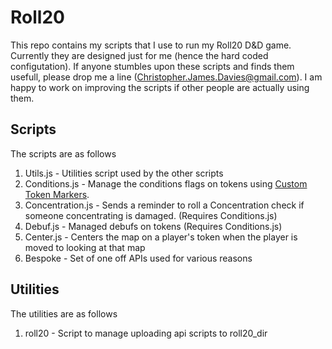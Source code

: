 # Roll20

This repo contains my scripts that I use to run my Roll20 D&D game.
Currently they are designed just for me (hence the hard coded configutation).
If anyone stumbles upon these scripts and finds them usefull, please drop me
a line (Christopher.James.Davies@gmail.com). I am happy to work on improving the
scripts if other people are actually using them.

## Scripts
The scripts are as follows
1. Utils.js - Utilities script used by the other scripts
2. Conditions.js - Manage the conditions flags on tokens using [Custom Token Markers](https://wiki.roll20.net/Custom_Token_Markers).
3. Concentration.js - Sends a reminder to roll a Concentration check if someone concentrating is damaged. (Requires Conditions.js)
4. Debuf.js - Managed debufs on tokens (Requires Conditions.js)
5. Center.js - Centers the map on a player's token when the player is moved to looking at that map
6. Bespoke - Set of one off APIs used for various reasons

## Utilities
The utilities are as follows
1. roll20 - Script to manage uploading api scripts to roll20_dir
